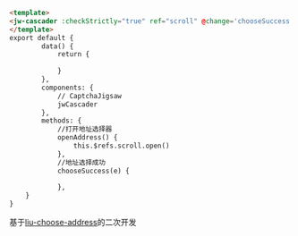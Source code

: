 ```html
<template>
<jw-cascader :checkStrictly="true" ref="scroll" @change='chooseSuccess'></jw-cascader>
</template>
export default {
		data() {
			return {
				
			}
		},
		components: {
			// CaptchaJigsaw
			jwCascader
		},
		methods: {
			//打开地址选择器
			openAddress() {
				this.$refs.scroll.open()
			},
			//地址选择成功
			chooseSuccess(e) {
				
			},
    }
}
```
基于[liu-choose-address](https://ext.dcloud.net.cn/plugin?id=11155)的二次开发
